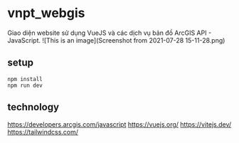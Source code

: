 # vnpt_webgis

Giao diện website sử dụng VueJS và các dịch vụ bản đồ ArcGIS API - JavaScript.
![This is an image](Screenshot from 2021-07-28 15-11-28.png)

## setup
```
npm install
npm run dev
```
## technology
https://developers.arcgis.com/javascript
https://vuejs.org/
https://vitejs.dev/
https://tailwindcss.com/
